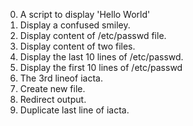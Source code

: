 0. A script to display 'Hello World'
1. Display a confused smiley.
2. Display content of /etc/passwd file.
3. Display content of two files.
4. Display the last 10 lines of /etc/passwd.
5. Display the first 10 lines of /etc/passwd
6. The 3rd lineof iacta.
7. Create new file.
8. Redirect output.
9. Duplicate last line of iacta.
